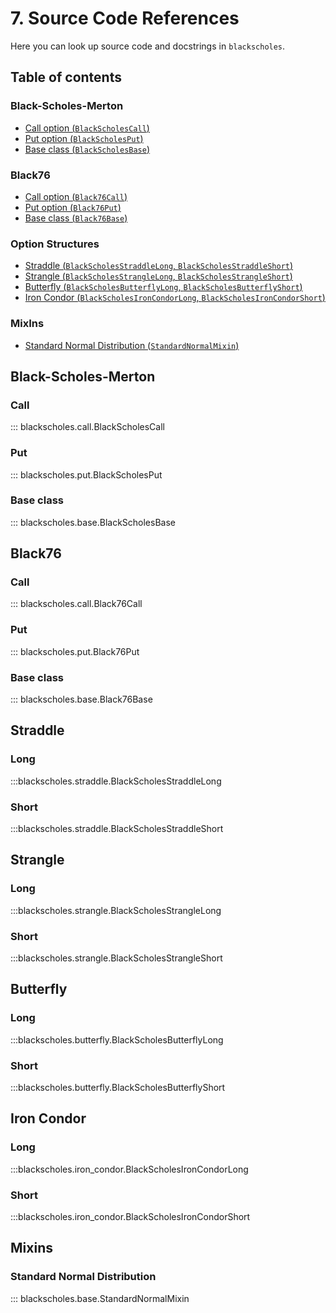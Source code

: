 # 7. Source Code References

Here you can look up source code 
and docstrings in `blackscholes`.

## Table of contents
### Black-Scholes-Merton
- [Call option (`BlackScholesCall`)](#callbs)
- [Put option (`BlackScholesPut`)](#putbs)
- [Base class (`BlackScholesBase`)](#basebs)

### Black76
- [Call option (`Black76Call`)](#call76)
- [Put option (`Black76Put`)](#put76)
- [Base class (`Black76Base`)](#base76)

### Option Structures
- [Straddle (`BlackScholesStraddleLong`, `BlackScholesStraddleShort`)](#straddle)
- [Strangle (`BlackScholesStrangleLong`, `BlackScholesStrangleShort`)](#strangle)
- [Butterfly (`BlackScholesButterflyLong`, `BlackScholesButterflyShort`)](#butterfly)
- [Iron Condor (`BlackScholesIronCondorLong`, `BlackScholesIronCondorShort`)](#iron-condor)


### MixIns
- [Standard Normal Distribution (`StandardNormalMixin`)](#norm)

## Black-Scholes-Merton

### Call <a name="callbs"></a>
::: blackscholes.call.BlackScholesCall

### Put  <a name="putbs"></a>
::: blackscholes.put.BlackScholesPut

### Base class  <a name="basebs"></a>
::: blackscholes.base.BlackScholesBase

## Black76

### Call <a name="call76"></a>
::: blackscholes.call.Black76Call

### Put  <a name="put76"></a>
::: blackscholes.put.Black76Put

### Base class  <a name="base76"></a>
::: blackscholes.base.Black76Base

## Straddle <a name="straddle"></a>

### Long

:::blackscholes.straddle.BlackScholesStraddleLong

### Short

:::blackscholes.straddle.BlackScholesStraddleShort

## Strangle <a name="strangle"></a>

### Long

:::blackscholes.strangle.BlackScholesStrangleLong

### Short

:::blackscholes.strangle.BlackScholesStrangleShort

## Butterfly <a name="butterfly"></a>

### Long

:::blackscholes.butterfly.BlackScholesButterflyLong

### Short

:::blackscholes.butterfly.BlackScholesButterflyShort

## Iron Condor <a name="iron-condor"></a>

### Long

:::blackscholes.iron_condor.BlackScholesIronCondorLong

### Short

:::blackscholes.iron_condor.BlackScholesIronCondorShort

## Mixins

### Standard Normal Distribution <a name="norm"></a>

::: blackscholes.base.StandardNormalMixin